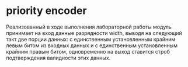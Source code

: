 # priority encoder

Реализованный в ходе выполнения лабораторной работы модуль принимает на вход данные разрядности width, выводя на следующий такт две порции данных: с единственным установленным крайним левым битом из входных данных и с единственным установленным крайним правым битом, одновременно на выход ставится строб подтверждения валидности этих данных.

